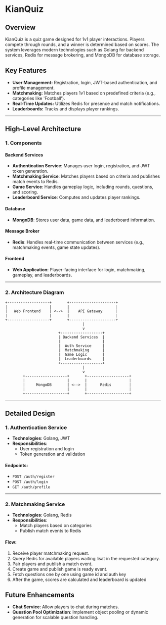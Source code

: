 # KianQuiz

## Overview

KianQuiz is a quiz game designed for 1v1 player interactions. Players compete through rounds, and a winner is determined based on scores. The system leverages modern technologies such as Golang for backend services, Redis for message brokering, and MongoDB for database storage.

## Key Features

- **User Management:** Registration, login, JWT-based authentication, and profile management.
- **Matchmaking:** Matches players 1v1 based on predefined criteria (e.g., categories like 'Football').
- **Real-Time Updates:** Utilizes Redis for presence and match notifications.
- **Leaderboards:** Tracks and displays player rankings.

---

## High-Level Architecture

### 1. **Components**

#### Backend Services

- **Authentication Service**: Manages user login, registration, and JWT token generation.
- **Matchmaking Service**: Matches players based on criteria and publishes match events to Redis.
- **Game Service**: Handles gameplay logic, including rounds, questions, and scoring.
- **Leaderboard Service**: Computes and updates player rankings.

#### Database

- **MongoDB**: Stores user data, game data, and leaderboard information.

#### Message Broker

- **Redis**: Handles real-time communication between services (e.g., matchmaking events, game state updates).

#### Frontend

- **Web Application**: Player-facing interface for login, matchmaking, gameplay, and leaderboards.

---

### 2. **Architecture Diagram**

```plaintext
+-------------------+       +---------------------+
|                   |       |                     |
|   Web Frontend    | <-->  |    API Gateway      |
|                   |       |                     |
+-------------------+       +---------------------+
                                   |
                                   v
                        +-------------------+
                        | Backend Services  |
                        |                   |
                        |  Auth Service     |
                        |  Matchmaking      |
                        |  Game Logic       |
                        |  Leaderboards     |
                        +-------------------+
                                   |
                                   v
        +-------------------+       +-------------------+
        |                   |       |                   |
        |     MongoDB       | <-->  |      Redis        |
        |                   |       |                   |
        +-------------------+       +-------------------+
```

---

## Detailed Design

### 1. **Authentication Service**

- **Technologies**: Golang, JWT
- **Responsibilities**:
  - User registration and login
  - Token generation and validation

#### Endpoints:

- `POST /auth/register`
- `POST /auth/login`
- `GET /auth/profile`

---

### 2. **Matchmaking Service**

- **Technologies**: Golang, Redis
- **Responsibilities**:
  - Match players based on categories
  - Publish match events to Redis

#### Flow:

1. Receive player matchmaking request.
2. Query Redis for available players waiting lisat in the requested category.
3. Pair players and publish a match event.
4. Create game and publish game is ready event.
5. Fetch questions one by one using game id and auth key
6. After the game, scores are calculated and leaderboard is updated

## Future Enhancements

- **Chat Service**: Allow players to chat during matches.
- **Question Pool Optimization**: Implement object pooling or dynamic generation for scalable question handling.
